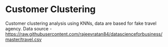 # Customer Clustering

Customer clustering analysis using KNNs, data are based for fake travel agency.
Data source - https://raw.githubusercontent.com/rajeevratan84/datascienceforbusiness/master/travel.csv

